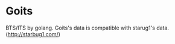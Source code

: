 # Goits #
BTS/ITS by golang.
Goits's data is compatible with starug1's data. (http://starbug1.com/)
